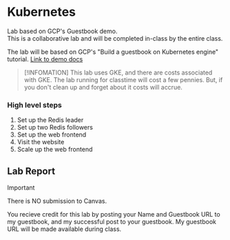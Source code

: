 # Kubernetes
Lab based on GCP's Guestbook demo.  
This is a collaborative lab and will be completed in-class by the entire class.

The lab will be based on GCP's  "Build a guestbook on Kubernetes engine" tutorial. [Link to demo docs](https://cloud.google.com/kubernetes-engine/docs/tutorials/guestbook?hl=en_US)

> [!INFOMATION]
> This lab uses GKE, and there are costs associated with GKE.  The lab running for classtime will cost a few pennies.  But, if you don't clean up and forget about it costs will accrue.

### High level steps
1. Set up the Redis leader
2. Set up two Redis followers
3. Set up the web frontend
4. Visit the website
5. Scale up the web frontend

## Lab Report
> [!IMPORTANT]
> There is NO submission to Canvas.

You recieve credit for this lab by posting your Name and Guestbook URL to my guestbook, and my successful post to your guestbook.  My guestbook URL will be made available during class.
